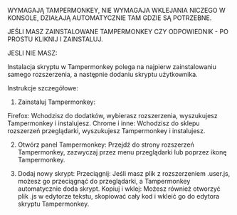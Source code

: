 
WYMAGAJĄ TAMPERMONKEY, NIE WYMAGAJA WKLEJANIA NICZEGO W KONSOLE, DZIAŁAJĄ AUTOMATYCZNIE TAM GDZIE SĄ POTRZEBNE.

JEŚLI MASZ ZAINSTALOWANE TAMPERMONKEY CZY ODPOWIEDNIK - PO PROSTU KLIKNIJ I ZAINSTALUJ.



JESLI NIE MASZ:


Instalacja skryptu w Tampermonkey polega na najpierw zainstalowaniu samego rozszerzenia, a następnie dodaniu skryptu użytkownika. 

Instrukcje szczegółowe:

1. Zainstaluj Tampermonkey:

Firefox: Wchodzisz do dodatków, wybierasz rozszerzenia, wyszukujesz Tampermonkey i instalujesz.
Chrome i inne: Wchodzisz do sklepu rozszerzeń przeglądarki, wyszukujesz Tampermonkey i instalujesz.

2. Otwórz panel Tampermonkey:
Przejdź do strony rozszerzeń Tampermonkey, zazwyczaj przez menu przeglądarki lub poprzez ikonę Tampermonkey. 

3. Dodaj nowy skrypt:
Przeciągnij: Jeśli masz plik z rozszerzeniem .user.js, możesz go przeciągnąć do przeglądarki, a Tampermonkey automatycznie doda skrypt. 
Kopiuj i wklej: Możesz również otworzyć plik .js w edytorze tekstu, skopiować cały kod i wkleić go do edytora skryptu Tampermonkey. 
